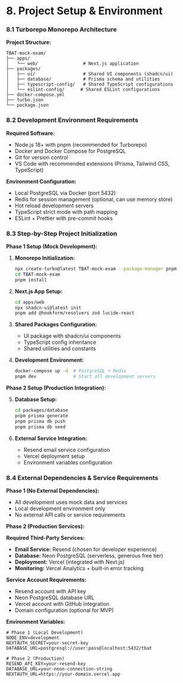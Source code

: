 # 8. Project Setup & Environment

### 8.1 Turborepo Monorepo Architecture

**Project Structure:**
```
TBAT-mock-exam/
├── apps/
│   └── web/                 # Next.js application
├── packages/
│   ├── ui/                  # Shared UI components (shadcn/ui)
│   ├── database/            # Prisma schema and utilities
│   ├── typescript-config/   # Shared TypeScript configurations
│   └── eslint-config/      # Shared ESLint configurations
├── docker-compose.yml
├── turbo.json
└── package.json
```

### 8.2 Development Environment Requirements

**Required Software:**
- Node.js 18+ with pnpm (recommended for Turborepo)
- Docker and Docker Compose for PostgreSQL
- Git for version control
- VS Code with recommended extensions (Prisma, Tailwind CSS, TypeScript)

**Environment Configuration:**
- Local PostgreSQL via Docker (port 5432)
- Redis for session management (optional, can use memory store)
- Hot reload development servers
- TypeScript strict mode with path mapping
- ESLint + Prettier with pre-commit hooks

### 8.3 Step-by-Step Project Initialization

**Phase 1 Setup (Mock Development):**

1. **Monorepo Initialization:**
   ```bash
   npx create-turbo@latest TBAT-mock-exam --package-manager pnpm
   cd TBAT-mock-exam
   pnpm install
   ```

2. **Next.js App Setup:**
   ```bash
   cd apps/web
   npx shadcn-ui@latest init
   pnpm add @hookform/resolvers zod lucide-react
   ```

3. **Shared Packages Configuration:**
   - UI package with shadcn/ui components
   - TypeScript config inheritance
   - Shared utilities and constants

4. **Development Environment:**
   ```bash
   docker-compose up -d  # PostgreSQL + Redis
   pnpm dev              # Start all development servers
   ```

**Phase 2 Setup (Production Integration):**

5. **Database Setup:**
   ```bash
   cd packages/database
   pnpm prisma generate
   pnpm prisma db push
   pnpm prisma db seed
   ```

6. **External Service Integration:**
   - Resend email service configuration
   - Vercel deployment setup
   - Environment variables configuration

### 8.4 External Dependencies & Service Requirements

**Phase 1 (No External Dependencies):**
- All development uses mock data and services
- Local development environment only
- No external API calls or service requirements

**Phase 2 (Production Services):**

**Required Third-Party Services:**
- **Email Service:** Resend (chosen for developer experience)
- **Database:** Neon PostgreSQL (serverless, generous free tier)
- **Deployment:** Vercel (integrated with Next.js)
- **Monitoring:** Vercel Analytics + built-in error tracking

**Service Account Requirements:**
- Resend account with API key
- Neon PostgreSQL database URL
- Vercel account with GitHub integration
- Domain configuration (optional for MVP)

**Environment Variables:**
```env
# Phase 1 (Local Development)
NODE_ENV=development
NEXTAUTH_SECRET=your-secret-key
DATABASE_URL=postgresql://user:pass@localhost:5432/tbat

# Phase 2 (Production)
RESEND_API_KEY=your-resend-key
DATABASE_URL=your-neon-connection-string
NEXTAUTH_URL=https://your-domain.vercel.app
```
